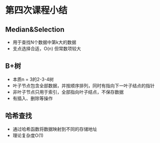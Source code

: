 # 第四次课程小结  
## Median&Selection  
* 用于查找N个数据中第k大的数据
* 支点选择合适，O(n) 但常数项较大  

## B+树
* 本质n = 3的2-3-4树  
* 叶子节点包含全部数据，并按顺序排列，同时有指向下一叶子结点的指针  
* 非叶子节点只用于索引，全部指向叶子结点，不保存数据
* 有插入、删除等操作  

## 哈希查找
* 通过哈希函数将数据映射到不同的存储地址
* 理论复杂度O(1)